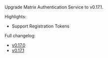 Upgrade Matrix Authentication Service to v0.17.1.

Highlights:
* Support Registration Tokens

Full changelog:
* [v0.17.0](https://github.com/element-hq/matrix-authentication-service/releases/tag/v0.17.0)
* [v0.17.1](https://github.com/element-hq/matrix-authentication-service/releases/tag/v0.17.1)
